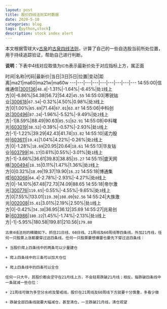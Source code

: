 ```yaml
---
layout: post
title: 股价四线法则实时数据
date: 2020-5-10
categories: blog
tags: [python,stock]
description: stock index alert
---
```



本文根据雪球大v[古泉](https://xueqiu.com/u/7148646888)的[古泉四线法则](https://xueqiu.com/7148646888/130498192)，计算了自己的一些自选股当前所处位置，用于持续追踪验证，帮助自己进行判断。

**说明**：下表中4线对应取值为`红色`表示最新价处于对应指标上方，属正面

时间|名称|代码|最新价|当日|3日|5日|位置|变动|距离|ma21|ma60|ma21w|ma60w
---|---|---|---|---|---|---|---|---
14:55:00|信维通信|[300136](https://xueqiu.com/S/SZ300136)|`48.8`|-1.31%|-1.64%|-6.45%|处`1`线上方|0|-6.86%|54.38|56.72|54.42|`45.55`
14:55:03|寒锐钴业|[300618](https://xueqiu.com/S/SZ300618)|`67.54`|-0.32%|4.50%|0.98%|处`3`线上方|0|1.00%|`65.69`|71.44|`67.01`|`63.87`
14:55:06|中科创达|[300496](https://xueqiu.com/S/SZ300496)|`87.24`|-1.96%|-5.52%|-9.49%|处`2`线上方|-1|8.59%|88.49|90.63|`85.51`|`62.91`
14:55:08|中科曙光|[603019](https://xueqiu.com/S/SH603019)|`38.52`|-0.39%|-0.57%|-2.93%|处`1`线上方|-1|-1.22%|39.29|42.43|41.74|`33.82`
14:55:10|诺力股份|[603611](https://xueqiu.com/S/SH603611)|`19.41`|1.04%|4.22%|-0.26%|处`2`线上方|0|-1.28%|`18.69`|20.95|20.64|`18.61`
14:55:13|华友钴业|[603799](https://xueqiu.com/S/SH603799)|`36.17`|0.61%|0.55%|-3.01%|处`1`线上方|-1|-3.66%|36.61|39.83|38.85|`35.27`
14:55:15|盛天网络|[300494](https://xueqiu.com/S/SZ300494)|`18.35`|0.11%|1.47%|1.36%|处`2`线上方|0|0.32%|`18.09`|19.37|19.90|`16.22`
14:55:18|博通集成|[603068](https://xueqiu.com/S/SH603068)|`64.4`|-2.78%|-2.93%|-4.27%|处`0`线上方|0|-14.10%|67.48|72.73|74.09|88.65
14:55:18|帝尔激光|[300776](https://xueqiu.com/S/SZ300776)|`119.65`|-0.55%|-4.55%|-9.65%|处`3`线上方|0|7.55%|133.01|`119.30`|`108.09`|`92.56`
14:55:24|大族激光|[002008](https://xueqiu.com/S/SZ002008)|`35.61`|3.01%|2.19%|2.50%|处`1`线上方|0|-0.42%|`34.38`|36.95|36.12|35.69
14:55:27|兆易创新|[603986](https://xueqiu.com/S/SH603986)|`180.22`|1.45%|-1.74%|-2.13%|处`1`线上方|-1|-5.95%|180.58|199.81|210.56|`179.80`

```
古泉4线法则的精髓如下。抓住21日线、60日线、21周线及60周线等四条线，外加21月线，任何一只股票上涨都要穿过这四条线，任何一只股票要想爆雷也要先下穿过这四条线：

+ 当股价爬上四条线中的两条可以少量建仓

+ 爬上四条线中的三条可以加大仓位

+ 爬上四条线中的四条可以全仓

任何一只大牛，其股价都会坚守在21月线上方，不会轻易跌破21月线；相反，每跌破四条线中一条就减一些仓位：

+ 21周线可做为多空分水岭及警戒线，股价在21周线及60周线下方就要十分慎重，多看少做

+ 跌破全部四条线就要大幅减仓，甚至清仓，一旦跌破21月线，清仓观望
```
